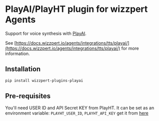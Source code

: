 # PlayAI/PlayHT plugin for wizzpert Agents

Support for voice synthesis with [PlayAI](https://play.ai/).

See [https://docs.wizzpert.io/agents/integrations/tts/playai/](https://docs.wizzpert.io/agents/integrations/tts/playai/) for more information.

## Installation

```bash
pip install wizzpert-plugins-playai
```

## Pre-requisites

You'll need USER ID and API Secret KEY from PlayHT. It can be set as an environment variable: `PLAYHT_USER_ID`, `PLAYHT_API_KEY` get it from [here](https://play.ht/studio/api-access)
